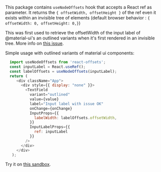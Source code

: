 This package contains `useNodeOffsets` hook that accepts a React ref as parameter.
It returns the `{ offsetWidth, offsetHeight }` of the ref even it exists within an invisible tree of elements (default browser behavior : `{ offsetWidth: 0, offsetHeight: 0,}`)

This was first used to retrieve the offsetWidth of the input label of @material-ui's an outlined variants when it's first rendered in an invisible tree.
More info on [this issue](https://github.com/mui-org/material-ui/issues/17355).

Simple usage with outlined variants of material ui components:

```javascript
  import useNodeOffsets from 'react-offsets';
  const inputLabel = React.useRef();
  const labelOffsets = useNodeOffsets(inputLabel);
  return (
     <div className="App">
       <div style={{ display: "none" }}>
         <TextField
           variant="outlined"
           value={value}
           label="Input label with issue OK"
           onChange={onChange}
           InputProps={{
             labelWidth: labelOffsets.offsetWidth,
           }}
           InputLabelProps={{
             ref: inputLabel
           }}
         />
       </div>
     </div>
   );
```

Try it on [this sandbox](https://codesandbox.io/s/fast-fire-k5z04).
